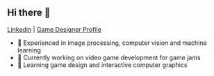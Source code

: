 ## Hi there 👋

[Linkedin](https://www.linkedin.com/in/keskinyasemin) | [Game Designer Profile](https://keskinyasemin.com.tr/)

- :flower_playing_cards: Experienced in image processing, computer vision and machine learning
- :space_invader: Currently working on video game development for game jams
- :hatched_chick: Learning game design and interactive computer graphics
